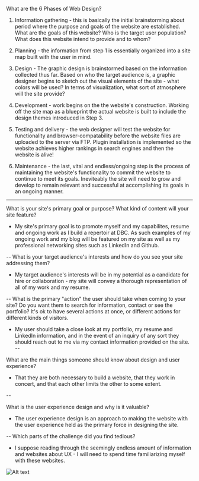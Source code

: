 What are the 6 Phases of Web Design?

1) Information gathering - this is basically the initial brainstorming about period where the purpose and goals of the website are established.  What are the goals of this website? Who is the target user population?  What does this website intend to provide and to whom?

2) Planning - the information from step 1 is essentially organized into a site map built with the user in mind.  

3) Design - The graphic design is brainstormed based on the information collected thus far.  Based on who the target audience is, a graphic designer begins to sketch out the visual elements of the site - what colors will be used?  In terms of visualization, what sort of atmosphere will the site provide?

4) Development - work begins on the the website's construction.  Working off the site map as a blueprint the actual website is built to include the design themes introduced in Step 3.

5)  Testing and delivery - the web designer will test the website for functionality and browser-compatability before the website files are uploaded to the server via FTP.  Plugin installation is implemented so the website achieves higher rankings in search engines and then the website is alive!

6) Maintenance - the last, vital and endless/ongoing step is the process of maintaining the website's functionality to commit the website to continue to meet its goals.  Ineviteably the site will need to grow and develop to remain relevant and successful at accomplishing its goals in an ongoing manner.

---

What is your site's primary goal or purpose? What kind of content will your site feature?

* My site's primary goal is to promote myself and my capabilites, resume and ongoing work as I build a repertoir at DBC.  As such examples of my ongoing work and my blog will be featured on my site as well as my professional networking sites such as LinkedIn and Github.

--
What is your target audience's interests and how do you see your site addressing them?

* My target audience's interests will be in my potential as a candidate for hire or collaboration - my site will convey a thorough representation of all of my work and my resume.

--
What is the primary "action" the user should take when coming to your site?  Do you want them to search for information, contact or see the portfolio?  It's ok to have several actions at once, or different actions for different kinds of visitors.

* My user should take a close look at my portfolio, my resume and LinkedIn information, and in the event of an inquiry of any sort they should reach out to me via my contact information provided on the site.
--

What are the main things someone should know about design and user experience?

* That they are both necessary to build a website, that they work in concert, and that each other limits the other to some extent.

--

What is the user experience design and why is it valuable?

* The user experience design is an approach to making the website with the user experience held as the primary force in designing the site.

--
Which parts of the challenge did you find tedious?

* I suppose reading through the seemingly endless amount of information and websites about UX - I will need to spend time familiarizing myself with these websites.

![Alt text](../imgs/site-map.PNG)



